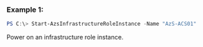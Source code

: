 ### Example 1:
```powershell
PS C:\> Start-AzsInfrastructureRoleInstance -Name "AzS-ACS01"

```

Power on an infrastructure role instance.